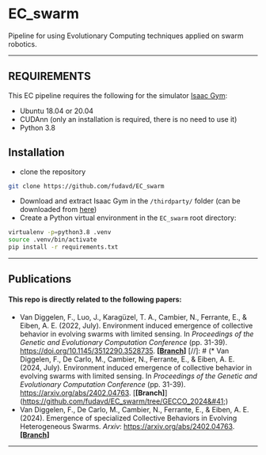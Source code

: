 # EC_swarm
Pipeline for using Evolutionary Computing techniques applied on swarm robotics.

---
REQUIREMENTS
------------

This EC pipeline requires the following for the simulator <a href="https://developer.nvidia.com/isaac-gym" target="_blank">Isaac Gym</a>:
* Ubuntu 18.04 or 20.04
* CUDAnn (only an installation is required, there is no need to use it)
* Python 3.8

## Installation
- clone the repository
```bash
git clone https://github.com/fudavd/EC_swarm
```

- Download and extract Isaac Gym in the `/thirdparty/` folder (can be downloaded from <a href="https://developer.nvidia.com/isaac-gym" target="_blank">here</a>)
- Create a Python virtual environment in the `EC_swarm` root directory:
```bash
virtualenv -p=python3.8 .venv
source .venv/bin/activate
pip install -r requirements.txt
```
---
Publications
------
#### This repo is directly related to the following papers:
* Van Diggelen, F., Luo, J., Karagüzel, T. A., Cambier, N., Ferrante, E., & Eiben, A. E. (2022, July). Environment induced emergence of collective behavior in evolving swarms with limited sensing. In _Proceedings of the Genetic and Evolutionary Computation Conference_ (pp. 31-39). https://doi.org/10.1145/3512290.3528735. [**[Branch]**](https://github.com/fudavd/EC_swarm/tree/GECCO_2022)
[//]: # (* Van Diggelen, F., De Carlo, M., Cambier, N., Ferrante, E., & Eiben, A. E. &#40;2024, July&#41;. Environment induced emergence of collective behavior in evolving swarms with limited sensing. In _Proceedings of the Genetic and Evolutionary Computation Conference_ &#40;pp. 31-39&#41;. https://arxiv.org/abs/2402.04763. [**[Branch]**]&#40;https://github.com/fudavd/EC_swarm/tree/GECCO_2024&#41;)
* Van Diggelen, F., De Carlo, M., Cambier, N., Ferrante, E., & Eiben, A. E. (2024). Emergence of specialized Collective Behaviors in Evolving Heterogeneous Swarms. _Arxiv_: https://arxiv.org/abs/2402.04763. [**[Branch]**](https://github.com/fudavd/EC_swarm/tree/GECCO_2024)

---
